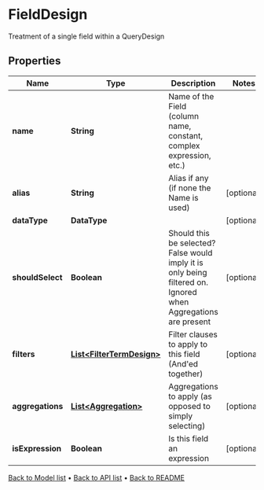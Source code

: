 

# FieldDesign

Treatment of a single field within a QueryDesign

## Properties

| Name | Type | Description | Notes |
|------------ | ------------- | ------------- | -------------|
|**name** | **String** | Name of the Field (column name, constant, complex expression, etc.) |  |
|**alias** | **String** | Alias if any (if none the Name is used) |  [optional] |
|**dataType** | **DataType** |  |  [optional] |
|**shouldSelect** | **Boolean** | Should this be selected? False would imply it is only being filtered on.  Ignored when Aggregations are present |  [optional] |
|**filters** | [**List&lt;FilterTermDesign&gt;**](FilterTermDesign.md) | Filter clauses to apply to this field (And&#39;ed together) |  [optional] |
|**aggregations** | [**List&lt;Aggregation&gt;**](Aggregation.md) | Aggregations to apply (as opposed to simply selecting) |  [optional] |
|**isExpression** | **Boolean** | Is this field an expression |  [optional] |



[Back to Model list](../README.md#documentation-for-models) &#8226; [Back to API list](../README.md#documentation-for-api-endpoints) &#8226; [Back to README](../README.md)


